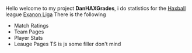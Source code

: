 Hello welcome to my project **DanHAXGrades**, i do statistics for the [Haxball](https://www.haxball.com/play) league [Exanon Liga](https://www.haxball.com/play)
There is the following
- Match Ratings
- Team Pages
- Player Stats
- Leauge Pages
TS is js some filler don't mind